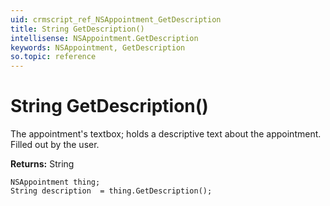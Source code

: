 ```yaml
---
uid: crmscript_ref_NSAppointment_GetDescription
title: String GetDescription()
intellisense: NSAppointment.GetDescription
keywords: NSAppointment, GetDescription
so.topic: reference
---
```


# String GetDescription()

The appointment's textbox; holds a descriptive text about the appointment. Filled out by the user.

**Returns:** String

```crmscript
NSAppointment thing;
String description  = thing.GetDescription();
```

